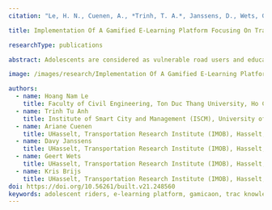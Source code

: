 ```yaml
---
citation: "Le, H. N., Cuenen, A., *Trinh, T. A.*, Janssens, D., Wets, G., & Brijs, K. (2023). *Implementation Of A Gamified E-Learning Platform Focusing On Traffic Knowledge And Skills Among Vietnamese Adolescents*. _International journal of building, urban, interior and landscape technology, 21_(1), 35-51."

title: Implementation Of A Gamified E-Learning Platform Focusing On Traffic Knowledge And Skills Among Vietnamese Adolescents

researchType: publications

abstract: Adolescents are considered as vulnerable road users and education is one way to increase their traffic knowledge and riding skills. In this study, a version of an e-learning platform tailored to the Vietnamese context is used to improve four specific competences, i.e. traffic-related knowledge, situation awareness, risk detection, and risk management. Images and short videos from authentic traffic situations are used as learning stimuli and users have the possibility to self-test their competences via a separate “finale”. Gamification elements (i.e., points, levels, badges and cups) are incorporated into the platform to encourage user engagement. The purpose of this study is to conduct a pilot study using a gamified e-learning platform, and to assess user experience. 47 adolescents (aged 15-16) participated in a single arm (i.e., test group only) within-subject design with baseline and post-measurement. Results indicate that scores on the post-measurement were statistically significantly higher as compared to baseline performance. Scores were better for the risk management module. There were no statistically significantly different in scores between familiar situations (i.e., coming from the city where participants are living) and unfamiliar situations. Males overall performed better than females. Results for user experience are also discussed.

image: /images/research/Implementation Of A Gamified E-Learning Platform Focusing On Traffic Knowledge.jpg

authors:
  - name: Hoang Nam Le
    title: Faculty of Civil Engineering, Ton Duc Thang University, Ho Chi Minh City, Vietnam; UHasselt, Transportation Research Institute (IMOB), Hasselt, Belgium
  - name: Trinh Tu Anh
    title: Institute of Smart City and Management (ISCM), University of Economics Ho Chi Minh City, Ho Chi Minh City, Vietnam
  - name: Ariane Cuenen
    title: UHasselt, Transportation Research Institute (IMOB), Hasselt, Belgium
  - name: Davy Janssens
    title: UHasselt, Transportation Research Institute (IMOB), Hasselt, Belgium
  - name: Geert Wets
    title: UHasselt, Transportation Research Institute (IMOB), Hasselt, Belgium
  - name: Kris Brijs
    title: UHasselt, Transportation Research Institute (IMOB), Hasselt, Belgium
doi: https://doi.org/10.56261/built.v21.248560
keywords: adolescent riders, e-learning platform, gamicaon, trac knowledge and skills
---
```

